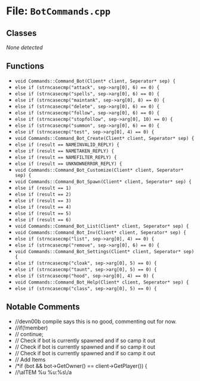 # File: `BotCommands.cpp`

## Classes

_None detected_

## Functions

- `void Commands::Command_Bot(Client* client, Seperator* sep) {`
- `else if (strncasecmp("attack", sep->arg[0], 6) == 0) {`
- `else if (strncasecmp("spells", sep->arg[0], 6) == 0) {`
- `else if (strncasecmp("maintank", sep->arg[0], 8) == 0) {`
- `else if (strncasecmp("delete", sep->arg[0], 6) == 0) {`
- `else if (strncasecmp("follow", sep->arg[0], 6) == 0) {`
- `else if (strncasecmp("stopfollow", sep->arg[0], 10) == 0) {`
- `else if (strncasecmp("summon", sep->arg[0], 6) == 0) {`
- `else if (strncasecmp("test", sep->arg[0], 4) == 0) {`
- `void Commands::Command_Bot_Create(Client* client, Seperator* sep) {`
- `else if (result == NAMEINVALID_REPLY) {`
- `else if (result == NAMETAKEN_REPLY) {`
- `else if (result == NAMEFILTER_REPLY) {`
- `else if (result == UNKNOWNERROR_REPLY) {`
- `void Commands::Command_Bot_Customize(Client* client, Seperator* sep) {`
- `void Commands::Command_Bot_Spawn(Client* client, Seperator* sep) {`
- `else if (result == 1)`
- `else if (result == 2)`
- `else if (result == 3)`
- `else if (result == 4)`
- `else if (result == 5)`
- `else if (result == 6)`
- `void Commands::Command_Bot_List(Client* client, Seperator* sep) {`
- `void Commands::Command_Bot_Inv(Client* client, Seperator* sep) {`
- `else if (strncasecmp("list", sep->arg[0], 4) == 0) {`
- `else if (strncasecmp("remove", sep->arg[0], 6) == 0) {`
- `void Commands::Command_Bot_Settings(Client* client, Seperator* sep) {`
- `else if (strncasecmp("cloak", sep->arg[0], 5) == 0) {`
- `else if (strncasecmp("taunt", sep->arg[0], 5) == 0) {`
- `else if (strncasecmp("hood", sep->arg[0], 4) == 0) {`
- `void Commands::Command_Bot_Help(Client* client, Seperator* sep) {`
- `else if (strncasecmp("class", sep->arg[0], 5) == 0) {`

## Notable Comments

- //devn00b compile says this is no good, commenting out for now.
- //if(!member)
- //  continue;
- // Check if bot is currently spawned and if so camp it out
- // Check if bot is currently spawned and if so camp it out
- // Check if bot is currently spawned and if so camp it out
- // Add Items
- /*if (bot && bot->GetOwner() == client->GetPlayer()) {
- //\\aITEM %u %u:%s\\/a
